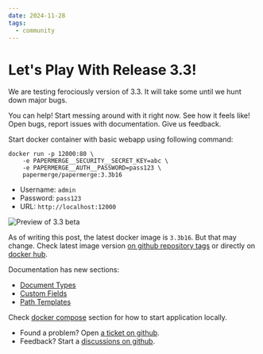 ```yaml
---
date: 2024-11-28
tags:
  - community
---
```


# Let's Play With Release 3.3!

We are testing ferociously version of 3.3. It will take some until we
hunt down major bugs.

You can help! Start messing around with it right now. See how it feels like!
Open bugs, report issues with documentation. Give us feedback.


Start docker container with basic webapp using following command:

<!-- more -->

```shell
docker run -p 12000:80 \
    -e PAPERMERGE__SECURITY__SECRET_KEY=abc \
    -e PAPERMERGE__AUTH__PASSWORD=pass123 \
    papermerge/papermerge:3.3b16
```

* Username: `admin`
* Password: `pass123`
* URL: `http://localhost:12000`


![Preview of 3.3 beta](08-play-with-3.3/papermerge-3.3.gif)


As of writing this post, the latest docker image is `3.3b16`. But that may change.
Check latest image version [on github repository tags](https://github.com/papermerge/papermerge-core/tags)
or directly on [docker hub](https://hub.docker.com/r/papermerge/papermerge/tags).

Documentation has new sections:

* [Document Types](https://docs.papermerge.io/3.3/user/document-types/)
* [Custom Fields](https://docs.papermerge.io/3.3/user/custom-fields/)
* [Path Templates](https://docs.papermerge.io/3.3/user/path-templates/)

Check [docker compose](https://docs.papermerge.io/3.3/setup/docker-compose/) section for how to start
application locally.

* Found a problem? Open [a ticket on github](https://github.com/ciur/papermerge/issues).
* Feedback? Start a [discussions on github](https://github.com/ciur/papermerge/discussions).
